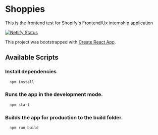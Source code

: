 # Shoppies

This is the frontend test for Shopify's Frontend/Ux internship application

[![Netlify Status](https://api.netlify.com/api/v1/badges/caa991e7-80a4-401e-b87c-69c3dfaadc76/deploy-status)](https://app.netlify.com/sites/shoppies21/deploys)

This project was bootstrapped with [Create React App](https://github.com/facebook/create-react-app).

## Available Scripts

### Install dependencies

```bash
  npm install
```

### Runs the app in the development mode.

```bash
  npm start
```

### Builds the app for production to the build folder.

```bash
  npm run build
```
